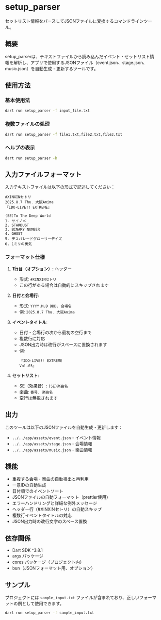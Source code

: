 # setup_parser

セットリスト情報をパースしてJSONファイルに変換するコマンドラインツール。

## 概要

setup_parserは、テキストファイルから読み込んだイベント・セットリスト情報を解析し、アプリで使用するJSONファイル（event.json、stage.json、music.json）を自動生成・更新するツールです。

## 使用方法

### 基本使用法

```bash
dart run setup_parser -f input_file.txt
```

### 複数ファイルの処理

```bash
dart run setup_parser -f file1.txt,file2.txt,file3.txt
```

### ヘルプの表示

```bash
dart run setup_parser -h
```

## 入力ファイルフォーマット

入力テキストファイルは以下の形式で記述してください：

```
#XINXINセトリ
2025.8.7 Thu. 大阪Anima
『IDO-LIVE!! EXTREME』

(SE)To The Deep World
1. サイノメ
2. STARDUST
3. BINARY NUMBER
4. GHOST
5. デスパレードグローリーデイズ
6. 1ミリの勇気
```

### フォーマット仕様

1. **1行目（オプション）**: ヘッダー
   - 形式: `#XINXINセトリ`
   - この行がある場合は自動的にスキップされます

2. **日付と会場行**: 
   - 形式: `YYYY.M.D DDD. 会場名`
   - 例: `2025.8.7 Thu. 大阪Anima`

3. **イベントタイトル**: 
   - 日付・会場行の次から最初の空行まで
   - 複数行に対応
   - JSON出力時は改行がスペースに置換されます
   - 例: 
     ```
     『IDO-LIVE!! EXTREME
     Vol.03』
     ```

4. **セットリスト**: 
   - SE（効果音）: `(SE)楽曲名`
   - 楽曲: `番号. 楽曲名`
   - 空行は無視されます

## 出力

このツールは以下のJSONファイルを自動生成・更新します：

- `../../app/assets/event.json` - イベント情報
- `../../app/assets/stage.json` - 会場情報
- `../../app/assets/music.json` - 楽曲情報

## 機能

- 重複する会場・楽曲の自動検出と再利用
- 一意IDの自動生成
- 日付順でのイベントソート
- JSONファイルの自動フォーマット（prettier使用）
- エラーハンドリングと詳細な例外メッセージ
- ヘッダー行（#XINXINセトリ）の自動スキップ
- 複数行イベントタイトルの対応
- JSON出力時の改行文字のスペース置換

## 依存関係

- Dart SDK ^3.8.1
- args パッケージ
- cores パッケージ（プロジェクト内）
- bun（JSONフォーマット用、オプション）

## サンプル

プロジェクトには `sample_input.txt` ファイルが含まれており、正しいフォーマットの例として使用できます。

```bash
dart run setup_parser -f sample_input.txt
```
